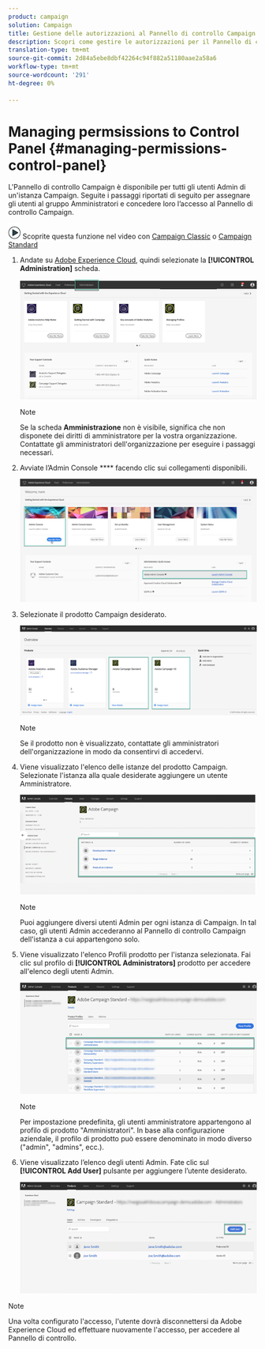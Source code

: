 ```yaml
---
product: campaign
solution: Campaign
title: Gestione delle autorizzazioni al Pannello di controllo Campaign
description: Scopri come gestire le autorizzazioni per il Pannello di controllo Campaign
translation-type: tm+mt
source-git-commit: 2d84a5ebe8dbf42264c94f882a51180aae2a58a6
workflow-type: tm+mt
source-wordcount: '291'
ht-degree: 0%

---
```



# Managing permsissions to Control Panel {#managing-permissions-control-panel}

L&#39;Pannello di controllo Campaign è disponibile per tutti gli utenti Admin di un&#39;istanza Campaign. Seguite i passaggi riportati di seguito per assegnare gli utenti al gruppo Amministratori e concedere loro l’accesso al Pannello di controllo Campaign.

![](assets/do-not-localize/how-to-video.png) Scoprite questa funzione nel video con [Campaign Classic](https://experienceleague.adobe.com/docs/campaign-classic-learn/control-panel/getting-started-with-the-control-panel.html?lang=en#administrator-rights) o [Campaign Standard](https://experienceleague.corp.adobe.com/docs/campaign-standard-learn/control-panel/getting-started-with-the-control-panel.html?lang=en#administrator-rights)

1. Andate su [Adobe Experience Cloud](https://experiencecloud.adobe.com/), quindi selezionate la **[!UICONTROL Administration]** scheda.

   ![](assets/do-not-localize/control_panel_add_user1.png)

   >[!NOTE]
   >
   >Se la scheda <b>Amministrazione</b> non è visibile, significa che non disponete dei diritti di amministratore per la vostra organizzazione. Contattate gli amministratori dell&#39;organizzazione per eseguire i passaggi necessari.

1. Avviate l’Admin Console **** facendo clic sui collegamenti disponibili.

   ![](assets/do-not-localize/control_panel_admin1.png)

1. Selezionate il prodotto Campaign desiderato.

   ![](assets/do-not-localize/control_panel_add_user3.png)

   >[!NOTE]
   >
   >Se il prodotto non è visualizzato, contattate gli amministratori dell&#39;organizzazione in modo da consentirvi di accedervi.

1. Viene visualizzato l&#39;elenco delle istanze del prodotto Campaign. Selezionate l&#39;istanza alla quale desiderate aggiungere un utente Amministratore.

   ![](assets/do-not-localize/control_panel_add_user4.png)

   >[!NOTE]
   >
   >Puoi aggiungere diversi utenti Admin per ogni istanza di Campaign. In tal caso, gli utenti Admin accederanno al Pannello di controllo Campaign dell&#39;istanza a cui appartengono solo.

1. Viene visualizzato l&#39;elenco Profili prodotto per l&#39;istanza selezionata. Fai clic sul profilo di **[!UICONTROL Administrators]** prodotto per accedere all&#39;elenco degli utenti Admin.

   ![](assets/do-not-localize/control_panel_add_user_5.png)

   >[!NOTE]
   >
   >Per impostazione predefinita, gli utenti amministratore appartengono al profilo di prodotto &quot;Amministratori&quot;. In base alla configurazione aziendale, il profilo di prodotto può essere denominato in modo diverso (&quot;admin&quot;, &quot;admins&quot;, ecc.).

1. Viene visualizzato l’elenco degli utenti Admin. Fate clic sul **[!UICONTROL Add User]** pulsante per aggiungere l’utente desiderato.

   ![](assets/do-not-localize/control_panel_add_user_6.png)

>[!NOTE]
>
>Una volta configurato l&#39;accesso, l&#39;utente dovrà disconnettersi da Adobe Experience Cloud ed effettuare nuovamente l&#39;accesso, per accedere al Pannello di controllo.
